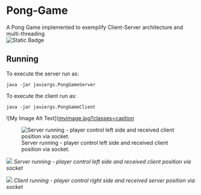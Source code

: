 # Pong-Game
A Pong Game implemented to exemplify Client-Server architecture and multi-threading
<br>
![Static Badge](https://img.shields.io/badge/author-javiergs-orange)

## Running

To execute the server run as:
```
java -jar javiergs.PongGameServer
```

To execute the client run as:
```
java -jar javiergs.PongGameClient
```

![My Image Alt Text]([myimage.jpg?classes=caption](https://github.com/CSC308/Pong-Game/assets/3814755/b3dcb362-294e-4ad7-9562-2203557a4f45 "My Image Caption")

<p align="center">
<figure>
  <img src="https://github.com/CSC308/Pong-Game/assets/3814755/b3dcb362-294e-4ad7-9562-2203557a4f45" size="400" title="Server running - player control left side and received client position via socket.">
  <figcaption>Server running - player control left side and received client position via socket.</figcaption>
</figure>
</p>

![](https://github.com/CSC308/Pong-Game/assets/3814755/b3dcb362-294e-4ad7-9562-2203557a4f45)
*Server running - player control left side and received client position via socket*

![](https://github.com/CSC308/Pong-Game/assets/3814755/ef7e3db3-14c4-4caa-9b61-9aec075682dc)
*Client running - player control right side and received server position via socket*

